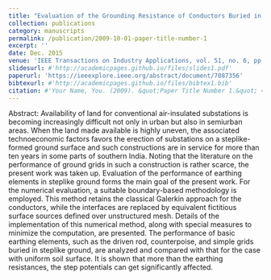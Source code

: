 ```yaml
---
title: "Evaluation of the Grounding Resistance of Conductors Buried in Steplike Terrain"
collection: publications
category: manuscripts
permalink: /publication/2009-10-01-paper-title-number-1
excerpt: ''
date: Dec. 2015
venue: 'IEEE Transactions on Industry Applications, vol. 51, no. 6, pp. 5130-5138'
slidesurl: #'http://academicpages.github.io/files/slides1.pdf'
paperurl: 'https://ieeexplore.ieee.org/abstract/document/7087356'
bibtexurl: #'http://academicpages.github.io/files/bibtex1.bib'
citation: #'Your Name, You. (2009). &quot;Paper Title Number 1.&quot; <i>Journal 1</i>. 1(1).'
---
```

Abstract:
Availability of land for conventional air-insulated substations is becoming increasingly difficult not only in urban but also in semiurban areas. When the land made available is highly uneven, the associated technoeconomic factors favors the erection of substations on a steplike-formed ground surface and such constructions are in service for more than ten years in some parts of southern India. Noting that the literature on the performance of ground grids in such a construction is rather scarce, the present work was taken up. Evaluation of the performance of earthing elements in steplike ground forms the main goal of the present work. For the numerical evaluation, a suitable boundary-based methodology is employed. This method retains the classical Galerkin approach for the conductors, while the interfaces are replaced by equivalent fictitious surface sources defined over unstructured mesh. Details of the implementation of this numerical method, along with special measures to minimize the computation, are presented. The performance of basic earthing elements, such as the driven rod, counterpoise, and simple grids buried in steplike ground, are analyzed and compared with that for the case with uniform soil surface. It is shown that more than the earthing resistances, the step potentials can get significantly affected.
